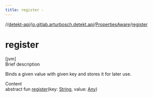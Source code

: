 ```yaml
---
title: register -
---
```

//[detekt-api](../../index.md)/[io.gitlab.arturbosch.detekt.api](../index.md)/[PropertiesAware](index.md)/[register](register.md)



# register  
[jvm]  
Brief description  


Binds a given value with given key and stores it for later use.

  
Content  
abstract fun [register](register.md)(key: [String](https://kotlinlang.org/api/latest/jvm/stdlib/kotlin/-string/index.html), value: [Any](https://kotlinlang.org/api/latest/jvm/stdlib/kotlin/-any/index.html))  



